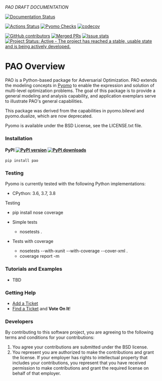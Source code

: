 *PAO DRAFT DOCUMENTATION*

[![Documentation Status](https://readthedocs.org/projects/pao/badge/?version=latest)](http://pao.readthedocs.org/en/latest/)

[![Actions Status](https://github.com/or-fusion/pao/workflows/continuous-integration/github/pr/linux/badge.svg)](https://github.com/or-fusion/pao/actions)
[![Pyomo Checks](https://github.com/or-fusion/pao/workflows/pyomo-checks/badge.svg)](https://github.com/or-fusion/pao/actions)
[![codecov](https://codecov.io/gh/or-fusion/pao/branch/master/graph/badge.svg)](https://codecov.io/gh/or-fusion/pao)

[![GitHub contributors](https://img.shields.io/github/contributors/or-fusion/pao.svg)](https://github.com/or-fusion/pao/graphs/contributors)
[![Merged PRs](https://img.shields.io/github/issues-pr-closed-raw/or-fusion/pao.svg?label=merged+PRs)](https://github.com/or-fusion/pao/pulls?q=is:pr+is:merged)
[![Issue stats](http://isitmaintained.com/badge/resolution/or-fusion/pao.svg)](http://isitmaintained.com/project/or-fusion/pao)
[![Project Status: Active - The project has reached a stable, usable state and is being actively developed.](http://www.repostatus.org/badges/latest/active.svg)](http://www.repostatus.org/#active)

# PAO Overview

PAO is a Python-based package for Adversarial Optimization.  PAO extends the modeling concepts in [Pyomo](https://github.com/Pyomo/pyomo) to enable the expression and solution of multi-level optimization problems. The goal of this package is to provide a general modeling and analysis capability, and application exemplars serve to illustrate PAO's general capabilities.

This package was derived from the capabilities in pyomo.bilevel and pyomo.dualize, which are now deprecated.

Pyomo is available under the BSD License, see the LICENSE.txt file.

### Installation

#### PyPI [![PyPI version](https://img.shields.io/pypi/v/pao.svg?maxAge=3600)](https://pypi.org/project/pao/) [![PyPI downloads](https://img.shields.io/pypi/dm/pao.svg?maxAge=21600)](https://pypistats.org/packages/pao)

    pip install pao
    
### Testing

Pyomo is currently tested with the following Python implementations:

* CPython: 3.6, 3.7, 3.8

Testing 

* pip install nose coverage

* Simple tests

  * nosetests .

* Tests with coverage

  * nosetests --with-xunit --with-coverage --cover-xml .
  * coverage report -m

### Tutorials and Examples

* TBD

### Getting Help

* [Add a Ticket](https://github.com/or-fusion/pao/issues/new)
* [Find a Ticket](https://github.com/or-fusion/pao/issues) and **Vote On It**!

### Developers

By contributing to this software project, you are agreeing to the following terms and conditions for your contributions:

1. You agree your contributions are submitted under the BSD license. 
2. You represent you are authorized to make the contributions and grant the license. If your employer has rights to intellectual property that includes your contributions, you represent that you have received permission to make contributions and grant the required license on behalf of that employer.


